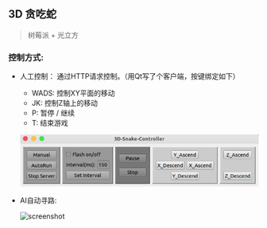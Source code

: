 ## 3D 贪吃蛇

> 树莓派 + 光立方

### 控制方式:

+ 人工控制： 通过HTTP请求控制。（用Qt写了个客户端，按键绑定如下）

    + WADS: 控制XY平面的移动
    + JK: 控制Z轴上的移动
    + P: 暂停 / 继续
    + T: 结束游戏

    ![screenshot](3D-Snake-Controller-Qt/screenshot.png)

+ AI自动寻路:

    ![screenshot](3D-Snake-Server-Pi/pic/screenshot.png)

